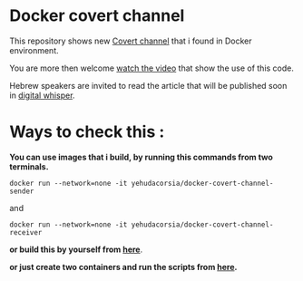 
# Docker covert channel

This repository shows new [Covert channel](https://en.wikipedia.org/wiki/Covert_channel) that i found in Docker environment.

You are more then welcome [watch the video](https://youtu.be/n5sFaDJyeIQ) that show the use of this code.

Hebrew speakers are invited to read the article that will be published soon in [digital whisper](https://www.digitalwhisper.co.il/).

# Ways to check this :

 
**You can use images that i build, by running this commands from two terminals.**

    docker run --network=none -it yehudacorsia/docker-covert-channel-sender

and 

    docker run --network=none -it yehudacorsia/docker-covert-channel-receiver 
    
**or build this by yourself from [here](https://github.com/YehudaCorsia/Docker-Covert-channel/tree/master/src/Dockerfiles)**.

**or just create two containers and run the scripts from [here](https://github.com/YehudaCorsia/Docker-Covert-channel/tree/master/src).**